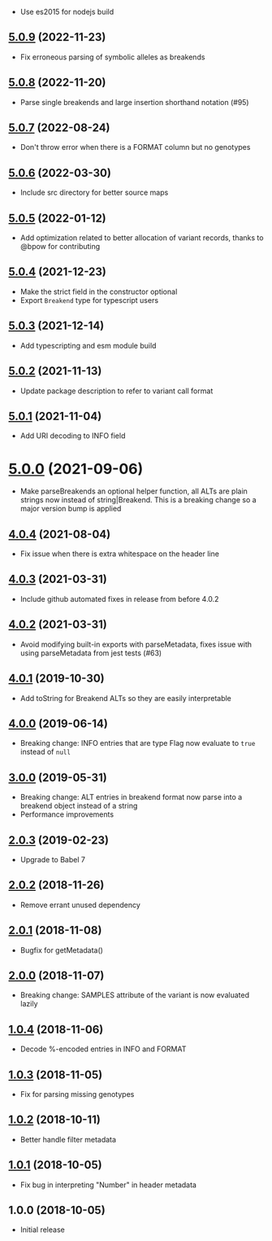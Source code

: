 - Use es2015 for nodejs build

## [5.0.9](https://github.com/GMOD/vcf-js/compare/v5.0.8...v5.0.9) (2022-11-23)



- Fix erroneous parsing of symbolic alleles as breakends

## [5.0.8](https://github.com/GMOD/vcf-js/compare/v5.0.7...v5.0.8) (2022-11-20)



- Parse single breakends and large insertion shorthand notation (#95)

<a name="5.0.7"></a>

## [5.0.7](https://github.com/GMOD/vcf-js/compare/v5.0.6...v5.0.7) (2022-08-24)

- Don't throw error when there is a FORMAT column but no genotypes

<a name="5.0.6"></a>

## [5.0.6](https://github.com/GMOD/vcf-js/compare/v5.0.5...v5.0.6) (2022-03-30)

- Include src directory for better source maps

<a name="5.0.5"></a>

## [5.0.5](https://github.com/GMOD/vcf-js/compare/v5.0.4...v5.0.5) (2022-01-12)

- Add optimization related to better allocation of variant records, thanks to @bpow for contributing

<a name="5.0.4"></a>

## [5.0.4](https://github.com/GMOD/vcf-js/compare/v5.0.3...v5.0.4) (2021-12-23)

- Make the strict field in the constructor optional
- Export `Breakend` type for typescript users

<a name="5.0.3"></a>

## [5.0.3](https://github.com/GMOD/vcf-js/compare/v5.0.2...v5.0.3) (2021-12-14)

- Add typescripting and esm module build

<a name="5.0.2"></a>

## [5.0.2](https://github.com/GMOD/vcf-js/compare/v5.0.1...v5.0.2) (2021-11-13)

- Update package description to refer to variant call format

<a name="5.0.1"></a>

## [5.0.1](https://github.com/GMOD/vcf-js/compare/v5.0.0...v5.0.1) (2021-11-04)

- Add URI decoding to INFO field

<a name="5.0.0"></a>

# [5.0.0](https://github.com/GMOD/vcf-js/compare/v4.0.4...v5.0.0) (2021-09-06)

- Make parseBreakends an optional helper function, all ALTs are plain strings
  now instead of string|Breakend. This is a breaking change so a major version
  bump is applied

<a name="4.0.4"></a>

## [4.0.4](https://github.com/GMOD/vcf-js/compare/v4.0.1...v4.0.4) (2021-08-04)

- Fix issue when there is extra whitespace on the header line

<a name="4.0.3"></a>

## [4.0.3](https://github.com/GMOD/vcf-js/compare/v4.0.1...v4.0.3) (2021-03-31)

- Include github automated fixes in release from before 4.0.2

<a name="4.0.2"></a>

## [4.0.2](https://github.com/GMOD/vcf-js/compare/v4.0.1...v4.0.2) (2021-03-31)

- Avoid modifying built-in exports with parseMetadata, fixes issue with using
  parseMetadata from jest tests (#63)

<a name="4.0.1"></a>

## [4.0.1](https://github.com/GMOD/vcf-js/compare/v4.0.0...v4.0.1) (2019-10-30)

- Add toString for Breakend ALTs so they are easily interpretable

## [4.0.0](https://github.com/GMOD/vcf-js/compare/v3.0.0...v4.0.0) (2019-06-14)

- Breaking change: INFO entries that are type Flag now evaluate to `true`
  instead of `null`

## [3.0.0](https://github.com/GMOD/vcf-js/compare/v2.0.3...v3.0.0) (2019-05-31)

- Breaking change: ALT entries in breakend format now parse into a breakend
  object instead of a string
- Performance improvements

## [2.0.3](https://github.com/GMOD/vcf-js/compare/v2.0.2...v2.0.3) (2019-02-23)

- Upgrade to Babel 7

## [2.0.2](https://github.com/GMOD/vcf-js/compare/v2.0.1...v2.0.2) (2018-11-26)

- Remove errant unused dependency

## [2.0.1](https://github.com/GMOD/vcf-js/compare/v2.0.0...v2.0.1) (2018-11-08)

- Bugfix for getMetadata()

## [2.0.0](https://github.com/GMOD/vcf-js/compare/v1.0.4...v2.0.0) (2018-11-07)

- Breaking change: SAMPLES attribute of the variant is now evaluated lazily

## [1.0.4](https://github.com/GMOD/vcf-js/compare/v1.0.3...v1.0.4) (2018-11-06)

- Decode %-encoded entries in INFO and FORMAT

## [1.0.3](https://github.com/GMOD/vcf-js/compare/v1.0.2...v1.0.3) (2018-11-05)

- Fix for parsing missing genotypes

## [1.0.2](https://github.com/GMOD/vcf-js/compare/v1.0.1...v1.0.2) (2018-10-11)

- Better handle filter metadata

## [1.0.1](https://github.com/GMOD/vcf-js/compare/v1.0.0...v1.0.1) (2018-10-05)

- Fix bug in interpreting "Number" in header metadata

## 1.0.0 (2018-10-05)

- Initial release
